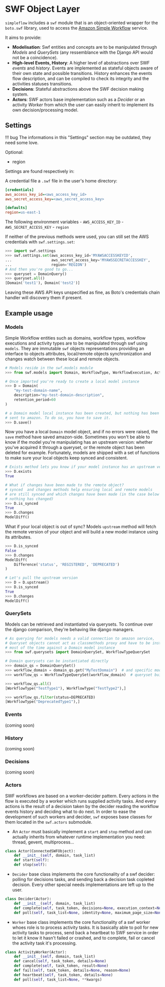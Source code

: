 SWF Object Layer
================

`simpleflow` includes a `swf` module that is an object-oriented wrapper for the
`boto.swf` library, used to access the [Amazon Simple Workflow](http://aws.amazon.com/swf) service.

It aims to provide:

- **Modelisation**: Swf entities and concepts are to be manipulated through *Models* and
  *QuerySets* (any ressemblance with the Django API would not be a coincidence).
- **High-level Events, History**: A higher level of abstractions over SWF *events* and
  *history*. Events are implemented as stateful objects aware of their own state and
  possible transitions. History enhances the events flow description, and can be
  compiled to check its integrity and the activities statuses transitions.
- **Decisions**: Stateful abstractions above the SWF decision making system.
- **Actors**: SWF actors base implementation such as a *Decider* or an activity
  *Worker* from which the user can easily inherit to implement its own
  decision/processing model.


Settings
--------

!!! bug
    The informations in this "Settings" section may be outdated, they need some love.

Optional:

- region


Settings are found respectively in:

A credential file a `.swf` file in the user's home directory:

```ini
[credentials]
aws_access_key_id=<aws_access_key_id>
aws_secret_access_key=<aws_secret_access_key>

[defaults]
region=us-east-1
```

The following environment variables
    - `AWS_ACCESS_KEY_ID`
    - `AWS_SECRET_ACCESS_KEY`
    - `region`

If neither of the previous methods were used, you can still set the AWS credentials with `swf.settings.set`:

```python
>>> import swf.settings
>>> swf.settings.set(aws_access_key_id='MYAWSACCESSKEYID',
...                  aws_secret_access_key='MYAWSSECRETACCESSKEY',
...                  region='REGION')
# And then you're good to go...
>>> queryset = DomainQuery()
>>> queryset.all()
[Domain('test1'), Domain('test2')]
```

Leaving these AWS API keys unspecified as fine, as Boto's credentials chain
handler will discovery them if present.

Example usage
-------------

### Models

Simple Workflow entities such as domains, workflow types, workflow executions and activity types are to be
manipulated through swf using `models`. They are immutable `swf` objects representations providing an
interface to objects attributes, local/remote objects synchronization and changes watch between these
local and remote objects.

```python
# Models reside in the swf.models module
>>> from swf.models import Domain, WorkflowType, WorkflowExecution, ActivityType

# Once imported you're ready to create a local model instance
>>> D = Domain(
    "my-test-domain-name",
    description="my-test-domain-description",
    retention_period=60
)

# a Domain model local instance has been created, but nothing has been
# sent to amazon. To do so, you have to save it.
>>> D.save()
```

Now you have a local `Domain` model object, and if no errors were raised, the `save` method have saved
amazon-side. Sometimes you won't be able to know if the model you're manipulating has an upstream version:
whether you've acquired it through a queryset, or the remote object has been deleted for example.
Fortunately, models are shipped with a set of functions to make sure your local objects keep synced and
consistent.

```python
# Exists method lets you know if your model instance has an upstream version
>>> D.exists
True

# What if changes have been made to the remote object?
# synced  and changes methods help ensuring local and remote models
# are still synced and which changes have been made (in the case below
# nothing has changed)
>>> D.is_synced
True
>>> D.changes
ModelDiff()

```


What if your local object is out of sync? Models `upstream` method will fetch the remote version of
your object and will build a new model instance using its attributes.

```python
>>> D.is_synced
False
>>> D.changes
ModelDiff(
    Difference('status', 'REGISTERED', 'DEPRECATED')
)

# Let's pull the upstream version
>>> D = D.upstream()
>>> D.is_synced
True
>>> D.changes
ModelDiff()
```

### QuerySets

Models can be retrieved and instantiated via querysets. To continue over the django comparison,
they're behaving like django managers.

```python
# As querying for models needs a valid connection to amazon service,
# Queryset objects cannot act as classmethods proxy and have to be instantiated;
# most of the time against a Domain model instance
>>> from swf.querysets import DomainQuerySet, WorkflowTypeQuerySet

# Domain querysets can be instantiated directly
>>> domain_qs = DomainQuerySet()
>>> workflow_domain = domain_qs.get("MyTestDomain")  # and specific model retieved via .get method
>>> workflow_qs = WorkflowTypeQuerySet(workflow_domain)  # queryset built against model instance example

>>> workflow_qs.all()
[WorkflowType("TestType1"), WorkflowType("TestType2"),]

>>> workflow_qs.filter(status=DEPRECATED)
[WorkflowType("DeprecatedType1"),]
```


### Events

(coming soon)


### History

(coming soon)


### Decisions

(coming soon)


### Actors

SWF workflows are based on a worker-decider pattern. Every actions in the flow is executed by a worker
which runs supplied activity tasks. And every actions is the result of a decision taken by the decider
reading the workflow events history and deciding what to do next. In order to ease the development of
such workers and decider, `swf` exposes base classes for them located in the `swf.actors` submodule.

* An `Actor` must basically implement a `start` and `stop` method and can actually inherits from whatever
  runtime implementation you need: thread, gevent, multiprocess...

```python
class Actor(ConnectedSWFObject):
    def __init__(self, domain, task_list)
    def start(self):
    def stop(self):
```

* `Decider` base class implements the core functionality of a swf decider: polling for decisions tasks,
  and sending back a decision task copleted decision. Every other special needs implementations are left
  up to the user.

```python
class Decider(Actor):
    def __init__(self, domain, task_list)
    def complete(self, task_token, decisions=None, execution_context=None)
    def poll(self, task_list=None, identity=None, maximum_page_size=None)
```

* `Worker` base class implements the core functionality of a swf worker whoes role is to process activity
  tasks. It is basically able to poll for new activity tasks to process, send back a heartbeat to SWF
  service in order to let it know it hasn't failed or crashed, and to complete, fail or cancel the activity
  task it's processing.

```python
class ActivityWorker(Actor):
    def __init__(self, domain, task_list)
    def cancel(self, task_token, details=None)
    def complete(self, task_token, result=None)
    def fail(self, task_token, details=None, reason=None)
    def heartbeat(self, task_token, details=None)
    def poll(self, task_list=None, **kwargs)
```
